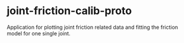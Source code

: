 # joint-friction-calib-proto
Application for plotting joint friction related data and fitting the friction model for one single joint.
